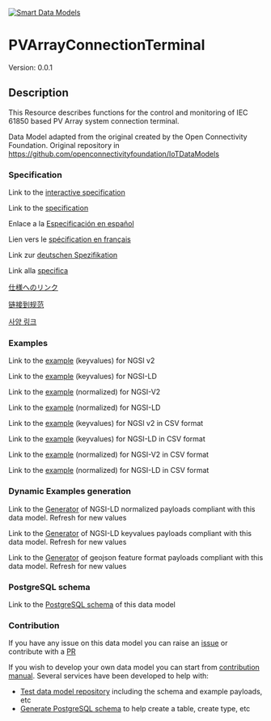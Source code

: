[![Smart Data Models](https://smartdatamodels.org/wp-content/uploads/2022/01/SmartDataModels_logo.png "Logo")](https://smartdatamodels.org)
# PVArrayConnectionTerminal
Version: 0.0.1

## Description 

This Resource describes functions for the control and monitoring of IEC 61850 based PV Array system connection terminal.

Data Model adapted from the original created by the Open Connectivity Foundation. Original repository in https://github.com/openconnectivityfoundation/IoTDataModels
### Specification

Link to the [interactive specification](https://swagger.lab.fiware.org/?url=https://smart-data-models.github.io/dataModel.OCF/PVArrayConnectionTerminal/swagger.yaml)

Link to the [specification](https://github.com/smart-data-models/dataModel.OCF/blob/master/PVArrayConnectionTerminal/doc/spec.md)

Enlace a la [Especificación en español](https://github.com/smart-data-models/dataModel.OCF/blob/master/PVArrayConnectionTerminal/doc/spec_ES.md)

Lien vers le [spécification en français](https://github.com/smart-data-models/dataModel.OCF/blob/master/PVArrayConnectionTerminal/doc/spec_FR.md)

Link zur [deutschen Spezifikation](https://github.com/smart-data-models/dataModel.OCF/blob/master/PVArrayConnectionTerminal/doc/spec_DE.md)

Link alla [specifica](https://github.com/smart-data-models/dataModel.OCF/blob/master/PVArrayConnectionTerminal/doc/spec_IT.md)

[仕様へのリンク](https://github.com/smart-data-models/dataModel.OCF/blob/master/PVArrayConnectionTerminal/doc/spec_JA.md)

[链接到规范](https://github.com/smart-data-models/dataModel.OCF/blob/master/PVArrayConnectionTerminal/doc/spec_ZH.md)

[사양 링크](https://github.com/smart-data-models/dataModel.OCF/blob/master/PVArrayConnectionTerminal/doc/spec_KO.md)
### Examples

Link to the [example](https://smart-data-models.github.io/dataModel.OCF/PVArrayConnectionTerminal/examples/example.json) (keyvalues) for NGSI v2

Link to the [example](https://smart-data-models.github.io/dataModel.OCF/PVArrayConnectionTerminal/examples/example.jsonld) (keyvalues) for NGSI-LD

Link to the [example](https://smart-data-models.github.io/dataModel.OCF/PVArrayConnectionTerminal/examples/example-normalized.json) (normalized) for NGSI-V2

Link to the [example](https://smart-data-models.github.io/dataModel.OCF/PVArrayConnectionTerminal/examples/example-normalized.jsonld) (normalized) for NGSI-LD

Link to the [example](https://github.com/smart-data-models/dataModel.OCF/blob/master/PVArrayConnectionTerminal/examples/example.json.csv) (keyvalues) for NGSI v2 in CSV format

Link to the [example](https://github.com/smart-data-models/dataModel.OCF/blob/master/PVArrayConnectionTerminal/examples/example.jsonld.csv) (keyvalues) for NGSI-LD in CSV format

Link to the [example](https://github.com/smart-data-models/dataModel.OCF/blob/master/PVArrayConnectionTerminal/examples/example-normalized.json.csv) (normalized) for NGSI-V2 in CSV format

Link to the [example](https://github.com/smart-data-models/dataModel.OCF/blob/master/PVArrayConnectionTerminal/examples/example-normalized.jsonld.csv) (normalized) for NGSI-LD in CSV format
### Dynamic Examples generation

Link to the [Generator](https://smartdatamodels.org/extra/ngsi-ld_generator.php?schemaUrl=https://raw.githubusercontent.com/smart-data-models/dataModel.OCF/master/PVArrayConnectionTerminal/schema.json&email=info@smartdatamodels.org) of NGSI-LD normalized payloads compliant with this data model. Refresh for new values

Link to the [Generator](https://smartdatamodels.org/extra/ngsi-ld_generator_keyvalues.php?schemaUrl=https://raw.githubusercontent.com/smart-data-models/dataModel.OCF/master/PVArrayConnectionTerminal/schema.json&email=info@smartdatamodels.org) of NGSI-LD keyvalues payloads compliant with this data model. Refresh for new values

Link to the [Generator](https://smartdatamodels.org/extra/geojson_features_generator.php?schemaUrl=https://raw.githubusercontent.com/smart-data-models/dataModel.OCF/master/PVArrayConnectionTerminal/schema.json&email=info@smartdatamodels.org) of geojson feature format payloads compliant with this data model. Refresh for new values
### PostgreSQL schema

Link to the [PostgreSQL schema](https://github.com/smart-data-models/dataModel.OCF/blob/master/PVArrayConnectionTerminal/schema.sql) of this data model
### Contribution

 If you have any issue on this data model you can raise an [issue](https://github.com/smart-data-models/dataModel.OCF/issues)  or contribute with a [PR](https://github.com/smart-data-models/dataModel.OCF/pulls)

 If you wish to develop your own data model you can start from [contribution manual](https://bit.ly/contribution_manual). Several services have been developed to help with: 
 - [Test data model repository](https://smartdatamodels.org/index.php/data-models-contribution-api/) including the schema and example payloads, etc
 - [Generate PostgreSQL schema](https://smartdatamodels.org/index.php/sql-service/) to help create a table, create type, etc